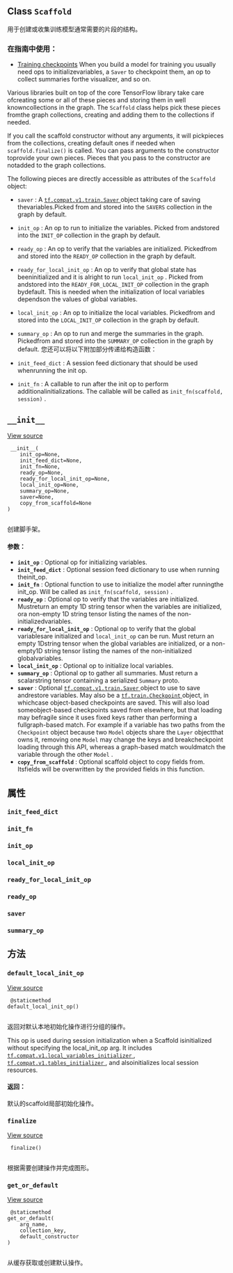 

## Class  `Scaffold` 
用于创建或收集训练模型通常需要的片段的结构。

### 在指南中使用：
- [Training checkpoints](https://tensorflow.google.cn/guide/checkpoint)
When you build a model for training you usually need ops to initializevariables, a  `Saver`  to checkpoint them, an op to collect summaries forthe visualizer, and so on.

Various libraries built on top of the core TensorFlow library take care ofcreating some or all of these pieces and storing them in well knowncollections in the graph.  The  `Scaffold`  class helps pick these pieces fromthe graph collections, creating and adding them to the collections if needed.

If you call the scaffold constructor without any arguments, it will pickpieces from the collections, creating default ones if needed when `scaffold.finalize()`  is called.  You can pass arguments to the constructor toprovide your own pieces.  Pieces that you pass to the constructor are notadded to the graph collections.

The following pieces are directly accessible as attributes of the  `Scaffold` object:

-  `saver` : A [ `tf.compat.v1.train.Saver` ](https://tensorflow.google.cn/api_docs/python/tf/compat/v1/train/Saver) object taking care of saving thevariables.Picked from and stored into the  `SAVERS`  collection in the graph by default.
-  `init_op` : An op to run to initialize the variables.  Picked from andstored into the  `INIT_OP`  collection in the graph by default.
-  `ready_op` : An op to verify that the variables are initialized.  Pickedfrom and stored into the  `READY_OP`  collection in the graph by default.
-  `ready_for_local_init_op` : An op to verify that global state has beeninitialized and it is alright to run  `local_init_op` .  Picked from andstored into the  `READY_FOR_LOCAL_INIT_OP`  collection in the graph bydefault. This is needed when the initialization of local variables dependson the values of global variables.
-  `local_init_op` : An op to initialize the local variables.  Pickedfrom and stored into the  `LOCAL_INIT_OP`  collection in the graph by default.
-  `summary_op` : An op to run and merge the summaries in the graph.  Pickedfrom and stored into the  `SUMMARY_OP`  collection in the graph by default.
您还可以将以下附加部分传递给构造函数：

-  `init_feed_dict` : A session feed dictionary that should be used whenrunning the init op.
-  `init_fn` : A callable to run after the init op to perform additionalinitializations.  The callable will be called as `init_fn(scaffold, session)` .


##  `__init__` 
[View source](https://github.com/tensorflow/tensorflow/blob/r2.0/tensorflow/python/training/monitored_session.py#L107-L182)

```
 __init__(
    init_op=None,
    init_feed_dict=None,
    init_fn=None,
    ready_op=None,
    ready_for_local_init_op=None,
    local_init_op=None,
    summary_op=None,
    saver=None,
    copy_from_scaffold=None
)
 
```

创建脚手架。

#### 参数：
- **`init_op`** : Optional op for initializing variables.
- **`init_feed_dict`** : Optional session feed dictionary to use when running theinit_op.
- **`init_fn`** : Optional function to use to initialize the model after runningthe init_op.  Will be called as  `init_fn(scaffold, session)` .
- **`ready_op`** : Optional op to verify that the variables are initialized.  Mustreturn an empty 1D string tensor when the variables are initialized, ora non-empty 1D string tensor listing the names of the non-initializedvariables.
- **`ready_for_local_init_op`** : Optional op to verify that the global variablesare initialized and  `local_init_op`  can be run. Must return an empty 1Dstring tensor when the global variables are initialized, or a non-empty1D string tensor listing the names of the non-initialized globalvariables.
- **`local_init_op`** : Optional op to initialize local variables.
- **`summary_op`** : Optional op to gather all summaries.  Must return a scalarstring tensor containing a serialized  `Summary`  proto.
- **`saver`** : Optional [ `tf.compat.v1.train.Saver` ](https://tensorflow.google.cn/api_docs/python/tf/compat/v1/train/Saver) object to use to save andrestore variables.  May also be a [ `tf.train.Checkpoint` ](https://tensorflow.google.cn/api_docs/python/tf/train/Checkpoint) object, in whichcase object-based checkpoints are saved. This will also load someobject-based checkpoints saved from elsewhere, but that loading may befragile since it uses fixed keys rather than performing a fullgraph-based match. For example if a variable has two paths from the `Checkpoint`  object because two  `Model`  objects share the  `Layer`  objectthat owns it, removing one  `Model`  may change the keys and breakcheckpoint loading through this API, whereas a graph-based match wouldmatch the variable through the other  `Model` .
- **`copy_from_scaffold`** : Optional scaffold object to copy fields from. Itsfields will be overwritten by the provided fields in this function.


## 属性


###  `init_feed_dict` 


###  `init_fn` 


###  `init_op` 


###  `local_init_op` 


###  `ready_for_local_init_op` 


###  `ready_op` 


###  `saver` 


###  `summary_op` 


## 方法


###  `default_local_init_op` 
[View source](https://github.com/tensorflow/tensorflow/blob/r2.0/tensorflow/python/training/monitored_session.py#L292-L308)

```
 @staticmethod
default_local_init_op()
 
```

返回对默认本地初始化操作进行分组的操作。

This op is used during session initialization when a Scaffold isinitialized without specifying the local_init_op arg. It includes[ `tf.compat.v1.local_variables_initializer` ](https://tensorflow.google.cn/api_docs/python/tf/compat/v1/local_variables_initializer),[ `tf.compat.v1.tables_initializer` ](https://tensorflow.google.cn/api_docs/python/tf/compat/v1/tables_initializer), and alsoinitializes local session resources.

#### 返回：
默认的scaffold局部初始化操作。

###  `finalize` 
[View source](https://github.com/tensorflow/tensorflow/blob/r2.0/tensorflow/python/training/monitored_session.py#L184-L241)

```
 finalize()
 
```

根据需要创建操作并完成图形。

###  `get_or_default` 
[View source](https://github.com/tensorflow/tensorflow/blob/r2.0/tensorflow/python/training/monitored_session.py#L275-L290)

```
 @staticmethod
get_or_default(
    arg_name,
    collection_key,
    default_constructor
)
 
```

从缓存获取或创建默认操作。

